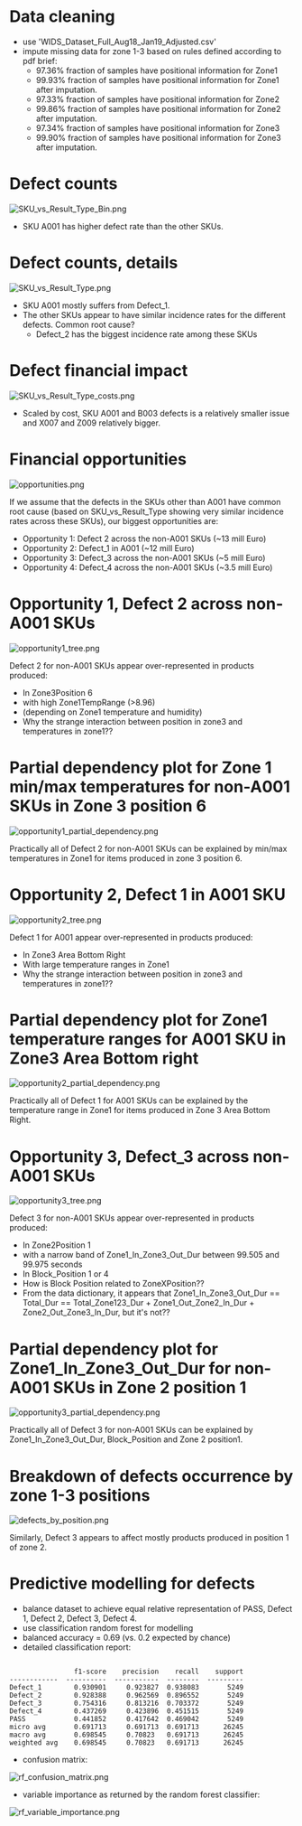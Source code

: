 # Data cleaning
- use 'WIDS_Dataset_Full_Aug18_Jan19_Adjusted.csv'
- impute missing data for zone 1-3 based on rules defined according to pdf brief:
  - 97.36% fraction of samples have positional information for Zone1
  - 99.93% fraction of samples have positional information for Zone1 after imputation.
  - 97.33% fraction of samples have positional information for Zone2
  - 99.86% fraction of samples have positional information for Zone2 after imputation.
  - 97.34% fraction of samples have positional information for Zone3
  - 99.90% fraction of samples have positional information for Zone3 after imputation.

# Defect counts
![SKU_vs_Result_Type_Bin.png](figures/SKU_vs_Result_Type_Bin.png)
- SKU A001 has higher defect rate than the other SKUs. 

# Defect counts, details
![SKU_vs_Result_Type.png](figures/SKU_vs_Result_Type.png)
- SKU A001 mostly suffers from Defect_1.
- The other SKUs appear to have similar incidence rates for the different defects. Common root cause?
  - Defect_2 has the biggest incidence rate among these SKUs
  
# Defect financial impact
![SKU_vs_Result_Type_costs.png](figures/SKU_vs_Result_Type_costs.png)
- Scaled by cost, SKU A001 and B003 defects is a relatively smaller issue and X007 and Z009 relatively bigger. 

# Financial opportunities
![opportunities.png](figures/opportunities.png)

If we assume that the defects in the SKUs other than A001 have common root cause (based on SKU_vs_Result_Type showing
very similar incidence rates across these SKUs), our biggest opportunities are:
- Opportunity 1: Defect 2 across the non-A001 SKUs (~13 mill Euro)
- Opportunity 2: Defect_1 in A001 (~12 mill Euro)
- Opportunity 3: Defect_3 across the non-A001 SKUs (~5 mill Euro)
- Opportunity 4: Defect_4 across the non-A001 SKUs (~3.5 mill Euro)

# Opportunity 1, Defect 2 across non-A001 SKUs
![opportunity1_tree.png](figures/opportunity1_tree.png)

Defect 2 for non-A001 SKUs appear over-represented in products produced:
- In Zone3Position 6
- with high Zone1TempRange (>8.96)
- (depending on Zone1 temperature and humidity)
- Why the strange interaction between position in zone3 and temperatures in zone1??

# Partial dependency plot for Zone 1 min/max temperatures for non-A001 SKUs in Zone 3 position 6

![opportunity1_partial_dependency.png](figures/opportunity1_partial_dependency.png)

Practically all of Defect 2 for non-A001 SKUs can be explained by min/max temperatures in Zone1
for items produced in zone 3 position 6.

# Opportunity 2, Defect 1 in A001 SKU
![opportunity2_tree.png](figures/opportunity2_tree.png)

Defect 1 for A001 appear over-represented in products produced:
- In Zone3 Area Bottom Right
- With large temperature ranges in Zone1
- Why the strange interaction between position in zone3 and temperatures in zone1??

# Partial dependency plot for Zone1 temperature ranges for A001 SKU in Zone3 Area Bottom right

![opportunity2_partial_dependency.png](figures/opportunity2_partial_dependency.png)

Practically all of Defect 1 for A001 SKUs can be explained by the temperature range in Zone1 for
items produced in Zone 3 Area Bottom Right.

# Opportunity 3, Defect_3 across non-A001 SKUs
![opportunity3_tree.png](figures/opportunity3_tree.png)

Defect 3 for non-A001 SKUs appear over-represented in products produced:
- In Zone2Position 1
- with a narrow band of Zone1_In_Zone3_Out_Dur between 99.505 and 99.975 seconds
- In Block_Position 1 or 4
- How is Block Position related to ZoneXPosition??
- From the data dictionary, it appears that
  Zone1_In_Zone3_Out_Dur == Total_Dur == Total_Zone123_Dur + Zone1_Out_Zone2_In_Dur + Zone2_Out_Zone3_In_Dur, but it's not??

# Partial dependency plot for Zone1_In_Zone3_Out_Dur for non-A001 SKUs in Zone 2 position 1

![opportunity3_partial_dependency.png](figures/opportunity3_partial_dependency.png)

Practically all of Defect 3 for non-A001 SKUs can be explained by Zone1_In_Zone3_Out_Dur, Block_Position and Zone 2 position1.


# Breakdown of defects occurrence by zone 1-3 positions

![defects_by_position.png](figures/defects_by_position.png)

Similarly, Defect 3 appears to affect mostly products produced in position 1 of zone 2.

# Predictive modelling for defects
- balance dataset to achieve equal relative representation of PASS, Defect 1, Defect 2, Defect 3, Defect 4.
- use classification random forest for modelling
- balanced accuracy = 0.69 (vs. 0.2 expected by chance)
- detailed classification report:
```

                f1-score    precision    recall    support
------------  ----------  -----------  --------  ---------
Defect_1        0.930901     0.923827  0.938083       5249
Defect_2        0.928388     0.962569  0.896552       5249
Defect_3        0.754316     0.813216  0.703372       5249
Defect_4        0.437269     0.423896  0.451515       5249
PASS            0.441852     0.417642  0.469042       5249
micro avg       0.691713     0.691713  0.691713      26245
macro avg       0.698545     0.70823   0.691713      26245
weighted avg    0.698545     0.70823   0.691713      26245
```

- confusion matrix:

![rf_confusion_matrix.png](figures/rf_confusion_matrix.png)

- variable importance as returned by the random forest classifier:

![rf_variable_importance.png](figures/rf_variable_importance.png)

